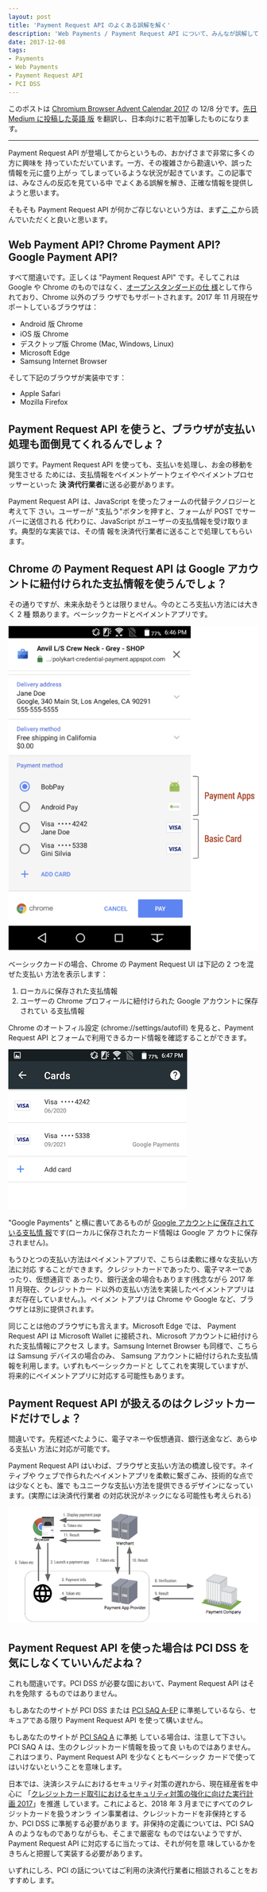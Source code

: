 ```yaml
---
layout: post
title: 'Payment Request API のよくある誤解を解く'
description: 'Web Payments / Payment Request API について、みんなが誤解しているところをはっきりさせます'
date: 2017-12-08
tags:
- Payments
- Web Payments
- Payment Request API
- PCI DSS
---
```


このポストは [Chromium Browser Advent Calendar
2017](https://qiita.com/advent-calendar/2017/chromium) の 12/8 分です。[先日
Medium に投稿した英語
版](https://medium.com/dev-channel/addressing-common-misconceptions-about-the-payment-request-api-4d0db51dae75)
を翻訳し、日本向けに若干加筆したものになります。

-----

Payment Request API が登場してからというもの、おかげさまで非常に多くの方に興味を
持っていただいています。一方、その複雑さから勘違いや、誤った情報を元に盛り上がっ
てしまっているような状況が起きています。この記事では、みなさんの反応を見ている中
でよくある誤解を解き、正確な情報を提供しようと思います。

そもそも Payment Request API が何かご存じないという方は、まず[こ
こ](/2017/07/conversion-api.html)から読んでいただくと良いと思います。

<!-- excerpt -->

## Web Payment API? Chrome Payment API? Google Payment API?

すべて間違いです。正しくは "Payment Request API" です。そしてこれは Google や
Chrome のものではなく、[オープンスタンダードの仕
様](https://www.w3.org/TR/payment-request/)として作られており、Chrome 以外のブラ
ウザでもサポートされます。2017 年 11 月現在サポートしているブラウザは：

* Android 版 Chrome
* iOS 版 Chrome
* デスクトップ版 Chrome (Mac, Windows, Linux)
* Microsoft Edge
* Samsung Internet Browser

そして下記のブラウザが実装中です：

* Apple Safari
* Mozilla Firefox

## Payment Request API を使うと、ブラウザが支払い処理も面倒見てくれるんでしょ？

誤りです。Payment Request API を使っても、支払いを処理し、お金の移動を発生させる
ためには、支払情報をペイメントゲートウェイやペイメントプロセッサーといった **決
済代行業者**に送る必要があります。

Payment Request API は、JavaScript を使ったフォームの代替テクノロジーと考えて下
さい。ユーザーが "支払う"ボタンを押すと、フォームが POST でサーバーに送信される
代わりに、JavaScript がユーザーの支払情報を受け取ります。典型的な実装では、その情
報を決済代行業者に送ることで処理してもらいます。

## Chrome の Payment Request API は Google アカウントに紐付けられた支払情報を使うんでしょ？

その通りですが、未来永劫そうとは限りません。今のところ支払い方法には大きく 2 種
類あります。ベーシックカードとペイメントアプリです。

![](/images/2017/payment_methods.png)

ベーシックカードの場合、Chrome の Payment Request UI は下記の 2 つを混ぜた支払い
方法を表示します：

1. ローカルに保存された支払情報
2. ユーザーの Chrome プロフィールに紐付けられた Google アカウントに保存されてい
   る支払情報

Chrome のオートフィル設定 (chrome://settings/autofill) を見ると、Payment Request
API とフォームで利用できるカード情報を確認することができます。

![](/images/2017/autofill_cards.png)

"Google Payments" と横に書いてあるものが [Google アカウントに保存されている支払情
報](https://payments.google.com/)です(ローカルに保存されたカード情報は Google ア
カウトに保存されません)。

もうひとつの支払い方法はペイメントアプリで、こちらは柔軟に様々な支払い方法に対応
することができます。クレジットカードであったり、電子マネーであったり、仮想通貨で
あったり、銀行送金の場合もあります(残念ながら 2017 年 11 月現在、クレジットカー
ド以外の支払い方法を実装したペイメントアプリはまだ存在していません。)。ペイメン
トアプリは Chrome や Google など、ブラウザとは別に提供されます。

同じことは他のブラウザにも言えます。Microsoft Edge では、 Payment Request API は
Microsoft Wallet に接続され、Microsoft アカウントに紐付けられた支払情報にアクセス
します。Samsung Internet Browser も同様で、こちらは Samsung デバイスの場合のみ、
Samsung アカウントに紐付けられた支払情報を利用します。いずれもベーシックカードと
してこれを実現していますが、将来的にペイメントアプリに対応する可能性もあります。

## Payment Request API が扱えるのはクレジットカードだけでしょ？

間違いです。先程述べたように、電子マネーや仮想通貨、銀行送金など、あらゆる支払い
方法に対応が可能です。

Payment Request API はいわば、ブラウザと支払い方法の橋渡し役です。ネイティブや
ウェブで作られたペイメントアプリを柔軟に繋ぎこみ、技術的な点では少なくとも、誰で
もユニークな支払い方法を提供できるデザインになっています。(実際には決済代行業者
の対応状況がネックになる可能性も考えられる)

![](/images/2017/payment_app.png)

## Payment Request API を使った場合は PCI DSS を気にしなくていいんだよね？

これも間違いです。PCI DSS が必要な国において、Payment Request API はそれを免除す
るものではありません。

もしあなたのサイトが PCI DSS または [PCI SAQ
A-EP](https://www.pcisecuritystandards.org/documents/PCI-DSS-v3_2-SAQ-A_EP.pdf)
に準拠しているなら、セキュアである限り Payment Request API を使って構いません。

もしあなたのサイトが [PCI SAQ
A](https://www.pcisecuritystandards.org/documents/PCI-DSS-v3_2-SAQ-A.pdf) に準拠
している場合は、注意して下さい。PCI SAQ A は、生のクレジットカード情報を扱って良
いものではありません。これはつまり、Payment Request API を少なくともベーシック
カードで使ってはいけないということを意味します。

日本では、決済システムにおけるセキュリティ対策の遅れから、現在経産省を中心に
「[クレジットカード取引におけるセキュリティ対策の強化に向けた実行計画
2017](http://www.meti.go.jp/press/2016/03/20170308003/20170308003.html)」を推進
しています。これによると、2018 年 3 月までにすべてのクレジットカードを扱うオンラ
イン事業者は、クレジットカードを非保持とするか、PCI DSS に準拠する必要がありま
す。非保持の定義については、PCI SAQ A のようなものでありながらも、そこまで厳密な
ものではないようですが、Payment Request API に対応するに当たっては、それが何を意
味しているかをきちんと把握して実装する必要があります。

いずれにしろ、PCI の話についてはご利用の決済代行業者に相談されることをおすすめし
ます。
